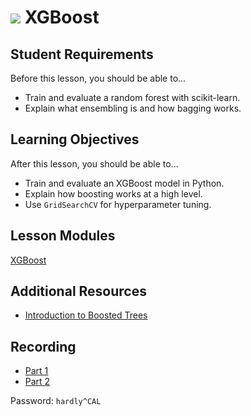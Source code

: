 # ![](https://ga-dash.s3.amazonaws.com/production/assets/logo-9f88ae6c9c3871690e33280fcf557f33.png) XGBoost

## Student Requirements

Before this lesson, you should be able to...

- Train and evaluate a random forest with scikit-learn.
- Explain what ensembling is and how bagging works.

## Learning Objectives

After this lesson, you should be able to...

- Train and evaluate an XGBoost model in Python.
- Explain how boosting works at a high level.
- Use `GridSearchCV` for hyperparameter tuning.

## Lesson Modules

[XGBoost](./modules/xgboost.ipynb)


## Additional Resources

- [Introduction to Boosted Trees](https://xgboost.readthedocs.io/en/latest/tutorials/model.html)

## Recording

- [Part 1](https://generalassembly.zoom.us/rec/share/6dQpAoDC3SBIEpXir0XTVIghWcP4eaa8hHNLrKZYyxu9r8REsV2siNOGFzZgBX4D)
- [Part 2](https://generalassembly.zoom.us/rec/share/9PZ8LIH91GlIcIHrz2KAA5dmF7j-eaa82iBI8_MNnU_RfrO9yUeA4UYtN8GL88Mo)

Password: `hardly^CAL`
